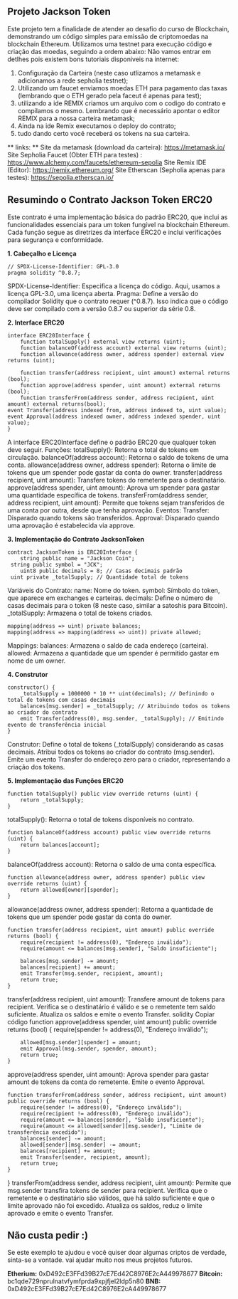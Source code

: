 ## Projeto Jackson Token
Este projeto tem a finalidade de atender ao desafio do curso de Blockchain, demonstrando um código simples para emissão de criptomoedas na blockchain Ethereum.
Utilizamos uma testnet para execução código e criação das moedas, seguindo a ordem abaixo: Não vamos entrar em detlhes pois existem bons tutoriais disponiveis na internet:

1. Configuração da Carteira (neste caso utlizamos a metamask e adicionamos a rede sepholia testnet);
2. Utilizando um faucet enviamos moedas ETH para pagamento das taxas (lembrando que o ETH gerado pela faceut é apenas para test);
3. utilizando a ide REMIX criamos um arquivo com o codigo do contrato e compilamos o mesmo. Lembrando que é necessário apontar o editor REMIX para a nossa carteira metamask;
4. Ainda na ide Remix executamos o deploy do contrato;
5. tudo dando certo você receberá os tokens na sua carteira.


** links: **
Site da metamask (download da carteira): https://metamask.io/
Site Sepholia Faucet (Obter ETH para testes) : https://www.alchemy.com/faucets/ethereum-sepolia
Site Remix IDE (Editor): https://remix.ethereum.org/
Site Etherscan (Sepholia apenas para testes): https://sepolia.etherscan.io/



## Resumindo o Contrato Jackson Token ERC20
Este contrato é uma implementação básica do padrão ERC20, que inclui as funcionalidades essenciais para um token fungível na blockchain Ethereum. Cada função segue as diretrizes da interface ERC20 e inclui verificações para segurança e conformidade.

**1. Cabeçalho e Licença**

    // SPDX-License-Identifier: GPL-3.0
    pragma solidity ^0.8.7;
  
SPDX-License-Identifier: Especifica a licença do código. Aqui, usamos a licença GPL-3.0, uma licença aberta.
Pragma: Define a versão do compilador Solidity que o contrato requer (^0.8.7). Isso indica que o código deve ser compilado com a versão 0.8.7 ou superior da série 0.8.

**2. Interface ERC20**

    interface ERC20Interface {
     	function totalSupply() external view returns (uint);
     	function balanceOf(address account) external view returns (uint);
     	function allowance(address owner, address spender) external view returns (uint);

    	function transfer(address recipient, uint amount) external returns (bool);
		function approve(address spender, uint amount) external returns (bool);
    	function transferFrom(address sender, address recipient, uint amount) external returns(bool);
    event Transfer(address indexed from, address indexed to, uint value);
    event Approval(address indexed owner, address indexed spender, uint value);
	}
A interface ERC20Interface define o padrão ERC20 que qualquer token deve seguir.
Funções:
totalSupply(): Retorna o total de tokens em circulação.
balanceOf(address account): Retorna o saldo de tokens de uma conta.
allowance(address owner, address spender): Retorna o limite de tokens que um spender pode gastar da conta do owner.
transfer(address recipient, uint amount): Transfere tokens do remetente para o destinatário.
approve(address spender, uint amount): Aprova um spender para gastar uma quantidade específica de tokens.
transferFrom(address sender, address recipient, uint amount): Permite que tokens sejam transferidos de uma conta por outra, desde que tenha aprovação.
Eventos:
Transfer: Disparado quando tokens são transferidos.
Approval: Disparado quando uma aprovação é estabelecida via approve.

**3. Implementação do Contrato JacksonToken**

	contract JacksonToken is ERC20Interface {
    	string public name = "Jackson Coin";
   	 string public symbol = "JCK";
    	uint8 public decimals = 8; // Casas decimais padrão
   	 uint private _totalSupply; // Quantidade total de tokens

Variáveis do Contrato:
name: Nome do token.
symbol: Símbolo do token, que aparece em exchanges e carteiras.
decimals: Define o número de casas decimais para o token (8 neste caso, similar a satoshis para Bitcoin).
_totalSupply: Armazena o total de tokens criados.

    mapping(address => uint) private balances;
    mapping(address => mapping(address => uint)) private allowed;

Mappings:
balances: Armazena o saldo de cada endereço (carteira).
allowed: Armazena a quantidade que um spender é permitido gastar em nome de um owner.

**4. Construtor**


    constructor() {
        _totalSupply = 1000000 * 10 ** uint(decimals); // Definindo o total de tokens com casas decimais
        balances[msg.sender] = _totalSupply; // Atribuindo todos os tokens ao criador do contrato
        emit Transfer(address(0), msg.sender, _totalSupply); // Emitindo evento de transferência inicial
    }
Construtor:
Define o total de tokens (_totalSupply) considerando as casas decimais.
Atribui todos os tokens ao criador do contrato (msg.sender).
Emite um evento Transfer do endereço zero para o criador, representando a criação dos tokens.

**5. Implementação das Funções ERC20**

    function totalSupply() public view override returns (uint) {
        return _totalSupply;
    }
totalSupply(): Retorna o total de tokens disponíveis no contrato.


    function balanceOf(address account) public view override returns (uint) {
        return balances[account];
    }
balanceOf(address account): Retorna o saldo de uma conta específica.

    function allowance(address owner, address spender) public view override returns (uint) {
        return allowed[owner][spender];
    }
allowance(address owner, address spender): Retorna a quantidade de tokens que um spender pode gastar da conta do owner.

    function transfer(address recipient, uint amount) public override returns (bool) {
        require(recipient != address(0), "Endereço inválido");
        require(amount <= balances[msg.sender], "Saldo insuficiente");

        balances[msg.sender] -= amount;
        balances[recipient] += amount;
        emit Transfer(msg.sender, recipient, amount);
        return true;
    }
transfer(address recipient, uint amount):
Transfere amount de tokens para recipient.
Verifica se o destinatário é válido e se o remetente tem saldo suficiente.
Atualiza os saldos e emite o evento Transfer.
solidity
Copiar código
    function approve(address spender, uint amount) public override returns (bool) {
        require(spender != address(0), "Endereço inválido");

        allowed[msg.sender][spender] = amount;
        emit Approval(msg.sender, spender, amount);
        return true;
    }
approve(address spender, uint amount):
Aprova spender para gastar amount de tokens da conta do remetente.
Emite o evento Approval.

    function transferFrom(address sender, address recipient, uint amount) public override returns (bool) {
        require(sender != address(0), "Endereço inválido");
        require(recipient != address(0), "Endereço inválido");
        require(amount <= balances[sender], "Saldo insuficiente");
        require(amount <= allowed[sender][msg.sender], "Limite de transferência excedido");
        balances[sender] -= amount;
        allowed[sender][msg.sender] -= amount;
        balances[recipient] += amount;
        emit Transfer(sender, recipient, amount);
        return true;
    }
}
transferFrom(address sender, address recipient, uint amount):
Permite que msg.sender transfira tokens de sender para recipient.
Verifica que o remetente e o destinatário são válidos, que há saldo suficiente e que o limite aprovado não foi excedido.
Atualiza os saldos, reduz o limite aprovado e emite o evento Transfer.


## Não custa pedir :) 
Se este exemplo te ajudou e você quiser doar algumas criptos de verdade, sinta-se a vontade. vai  ajudar muito nos meus projetos futuros.

**Etherium:** 0xD492cE3FFd39B27cE7Ed42C8976E2cA449978677
**Bitcoin:** bc1qde729nprulnatvfymfprda9xpjfjel2ldp5n80
**BNB:** 0xD492cE3FFd39B27cE7Ed42C8976E2cA449978677


